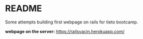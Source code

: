 # README

Some attempts building first webpage on rails for tieto bootcamp. 

**webpage on the server:** https://railsvacin.herokuapp.com/
